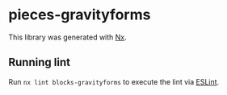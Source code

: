 # pieces-gravityforms

This library was generated with [Nx](https://nx.dev).

## Running lint

Run `nx lint blocks-gravityforms` to execute the lint via [ESLint](https://eslint.org/).
